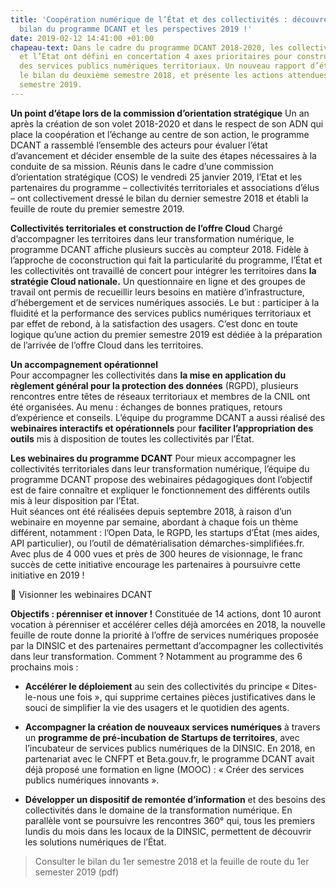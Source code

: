 ```yaml
---
title: 'Coopération numérique de l’État et des collectivités : découvrez le dernier
  bilan du programme DCANT et les perspectives 2019 !'
date: 2019-02-12 14:41:00 +01:00
chapeau-text: Dans le cadre du programme DCANT 2018-2020, les collectivités territoriales
  et l’État ont défini en concertation 4 axes prioritaires pour construire ensemble
  des services publics numériques territoriaux. Un nouveau rapport d’étape dresse
  le bilan du deuxième semestre 2018, et présente les actions attendues pour le premier
  semestre 2019.
---
```


**Un point d’étape lors de la commission d’orientation stratégique**
Un an après la création de son volet 2018-2020 et dans le respect de son ADN qui place la coopération et l’échange au centre de son action, le programme DCANT a rassemblé l’ensemble des acteurs pour évaluer l’état d’avancement et décider ensemble de la suite des étapes nécessaires à la conduite de sa mission. Réunis dans le cadre d’une commission d’orientation stratégique (COS) le vendredi 25 janvier 2019, l’Etat et les partenaires du programme – collectivités territoriales et associations d’élus – ont collectivement dressé le bilan du dernier semestre 2018 et établi la feuille de route du premier semestre 2019. 

**Collectivités territoriales et construction de l’offre Cloud**
Chargé d’accompagner les territoires dans leur transformation numérique, le programme DCANT affiche plusieurs succès au compteur 2018.
Fidèle à l’approche de coconstruction qui fait la particularité du programme, l’État et les collectivités ont travaillé de concert pour intégrer les territoires dans **la stratégie Cloud nationale.** Un questionnaire en ligne et des groupes de travail ont permis de recueillir leurs besoins en matière d’infrastructure, d’hébergement et de services numériques associés. Le but : participer à la fluidité et la performance des services publics numériques territoriaux et par effet de rebond, à la satisfaction des usagers. C’est donc en toute logique qu’une action du premier semestre 2019 est dédiée à la préparation de l’arrivée de l’offre Cloud dans les territoires.

**Un accompagnement opérationnel**  
Pour accompagner les collectivités dans **la mise en application du règlement général pour la protection des données** (RGPD), plusieurs rencontres entre têtes de réseaux territoriaux et membres de la CNIL ont été organisées. Au menu : échanges de bonnes pratiques, retours d’expérience et conseils. 
L’équipe du programme DCANT a aussi réalisé des **webinaires interactifs et opérationnels** pour **faciliter l’appropriation des outils** mis à disposition de toutes les collectivités par l’État. 


**Les webinaires du programme DCANT**
Pour mieux accompagner les collectivités territoriales dans leur transformation numérique, l’équipe du programme DCANT propose des webinaires pédagogiques dont l’objectif est de faire connaître et expliquer le fonctionnement des différents outils mis à leur disposition par l’État.         
Huit séances ont été réalisées depuis septembre 2018, à raison d’un webinaire en moyenne par semaine, abordant à chaque fois un thème différent, notamment : l’Open Data, le RGPD, les startups d’État (mes aides, API particulier), ou l’outil de dématérialisation démarches-simplifiées.fr. Avec plus de 4 000 vues et près de 300 heures de visionnage, le franc succès de cette initiative encourage les partenaires à poursuivre cette initiative en 2019 !

	Visionner les webinaires DCANT

**Objectifs : pérenniser et innover !**
Constituée de 14 actions, dont 10 auront vocation à pérenniser et accélérer celles déjà amorcées en 2018, la nouvelle feuille de route donne la priorité à l’offre de services numériques proposée par la DINSIC et des partenaires permettant d’accompagner les collectivités dans leur transformation. Comment ? Notamment au programme des 6 prochains mois : 
* **Accélérer le déploiement** au sein des collectivités du principe « Dites-le-nous une fois », qui supprime certaines pièces justificatives dans le souci de simplifier la vie des usagers et le quotidien des agents. 
* **Accompagner la création de nouveaux services numériques** à travers un **programme de pré-incubation de Startups de territoires**, avec l’incubateur de services publics numériques de la DINSIC. En 2018, en partenariat avec le CNFPT et Beta.gouv.fr, le programme DCANT avait déjà proposé une formation en ligne (MOOC) : « Créer des services publics numériques innovants ». 

* **Développer un dispositif de remontée d’information** et des besoins des collectivités dans le domaine de la transformation numérique. En parallèle vont se poursuivre les rencontres 360° qui, tous les premiers lundis du mois dans les locaux de la DINSIC, permettent de découvrir les solutions numériques de l’État.


> Consulter le bilan du 1er semestre 2018 et la feuille de route du 1er semester 2019 (pdf)

